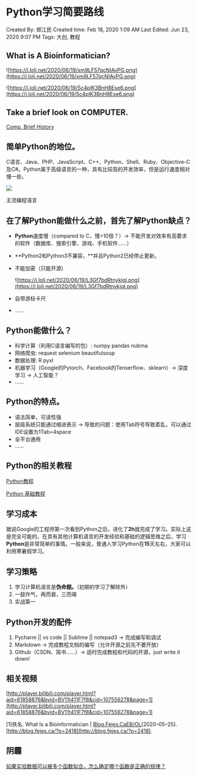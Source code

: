 # Python学习简要路线

Created By: 郑江民 
Created time: Feb 18, 2020 1:09 AM
Last Edited: Jun 23, 2020 9:07 PM
Tags: 大创, 教程

## What is A Bioinformatician?

![https://i.loli.net/2020/06/19/xm9LF57qcNIAvPG.png](https://i.loli.net/2020/06/19/xm9LF57qcNIAvPG.png)

![https://i.loli.net/2020/06/19/5c4plK3BnH8Ese6.png](https://i.loli.net/2020/06/19/5c4plK3BnH8Ese6.png)

## Take a brief look on COMPUTER.

[Comp. Brief History](https://www.notion.so/Comp-Brief-History-48c114a80af4455bbdd812dc7be82d3c)

## 简单Python的地位。

C语言、Java、PHP、JavaScript、C++、Python、Shell、Ruby、Objective-C及C#。Python属于高级语言的一种，具有比较高的开发效率，但是运行速度相对慢一些。

![](https://i.loli.net/2020/06/29/MOg2QJLTlimVW94.jpg)

主流编程语言

## 在了解Python能做什么之前，首先了解Python缺点？

- **Python**速度慢（compared to C，慢>10倍？）→ 不能开发对效率有高要求的软件（数据库、搜索引擎、游戏、手机软件……）

- **Python2和Python3不兼容，**并且Python2已经停止更新。

- 不能加密（只能开源）

  ![https://i.loli.net/2020/06/19/L3Gf7bdRtnykjql.png](https://i.loli.net/2020/06/19/L3Gf7bdRtnykjql.png)

- 自带游标卡尺

- ……

## Python能做什么？

- 科学计算（利用C语言编写的包）: numpy pandas nubma
- 网络爬虫: request selenium beautifulsoup
- 数据处理: R pyxl
- 机器学习（Google的Pytorch、Facebook的Tenserflow、sklearn）→ 深度学习 → 人工智能？
- ……

## Python的特点。

- 语法简单，可读性强
- 层级系统只能通过缩进表示 → 导致的问题：使用Tab符号导致紊乱，可以通过IDE设置为1Tab=4space
- 全平台通用
- ……

## Python的相关教程

[Python教程](https://www.liaoxuefeng.com/wiki/1016959663602400)

[Python 基础教程](https://www.runoob.com/python/python-tutorial.html)

## 学习成本

据说Google的工程师第一次看到Python之后，进化了**2h**就完成了学习。实际上这是完全可能的，在具有其他计算机语言的开发经验和基础的逻辑思维之后，学习**Python**是非常简单的事情。一般来说，普通人学习Python在**15**天左右，大家可以利用寒暑假学习。

## 学习策略

1. 学习计算机语言是**伪命题。**（初期的学习了解除外）
2. 一鼓作气，再而衰，三而竭
3. 实战第一

## Python开发的配件

1. Pycharm || vs code || Sublime || notepad3 → 完成编写和调试
2. Markdown → 完成教程文档的编写（允许开源之前先不要开放）
3. Github（CSDN、简书……）→ 适时完成教程和代码的开源，just write it down!

## 相关视频

[http://player.bilibili.com/player.html?aid=61858876&bvid=BV11t411F7f8&cid=107556278&page=1](http://player.bilibili.com/player.html?aid=61858876&bvid=BV11t411F7f8&cid=107556278&page=1)

[1]佚名. What Is a Bioinformatician | [Blog.Fejes.Ca](http://blog.fejes.ca/)[EB/OL](notion://www.notion.so/%5B%E6%97%A5%E6%9C%9F%E4%B8%8D%E8%AF%A6%5D)[2020–05–25]. [http://blog.fejes.ca/?p=2418](http://blog.fejes.ca/?p=2418).

## 阴霾

[如果实验数据可以被多个函数拟合，怎么确定哪个函数是正确的规律？](https://www.zhihu.com/question/400932004/answer/1288845418)